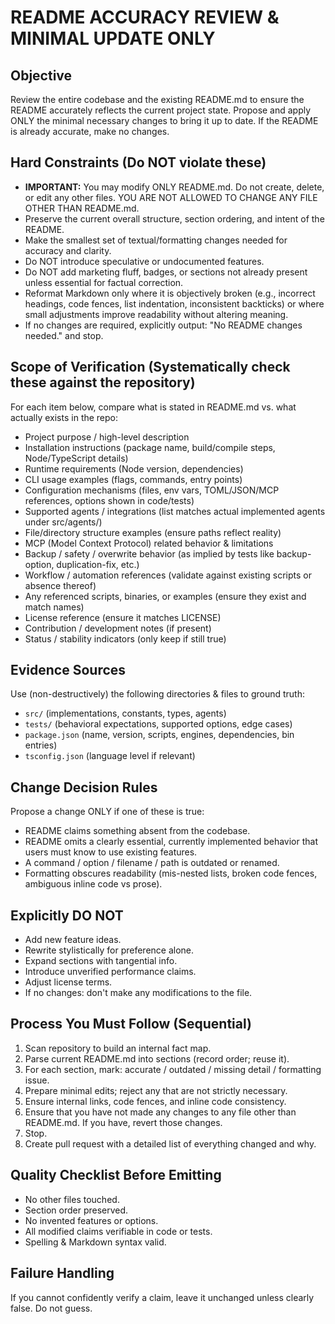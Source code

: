 # README ACCURACY REVIEW & MINIMAL UPDATE ONLY

## Objective

Review the entire codebase and the existing README.md to ensure the README accurately reflects the current project state. Propose and apply ONLY the minimal necessary changes to bring it up to date. If the README is already accurate, make no changes.

## Hard Constraints (Do NOT violate these)

- **IMPORTANT:** You may modify ONLY README.md. Do not create, delete, or edit any other files. YOU ARE NOT ALLOWED TO CHANGE ANY FILE OTHER THAN README.md.
- Preserve the current overall structure, section ordering, and intent of the README.
- Make the smallest set of textual/formatting changes needed for accuracy and clarity.
- Do NOT introduce speculative or undocumented features.
- Do NOT add marketing fluff, badges, or sections not already present unless essential for factual correction.
- Reformat Markdown only where it is objectively broken (e.g., incorrect headings, code fences, list indentation, inconsistent backticks) or where small adjustments improve readability without altering meaning.
- If no changes are required, explicitly output: "No README changes needed." and stop.

## Scope of Verification (Systematically check these against the repository)

For each item below, compare what is stated in README.md vs. what actually exists in the repo:

- Project purpose / high-level description
- Installation instructions (package name, build/compile steps, Node/TypeScript details)
- Runtime requirements (Node version, dependencies)
- CLI usage examples (flags, commands, entry points)
- Configuration mechanisms (files, env vars, TOML/JSON/MCP references, options shown in code/tests)
- Supported agents / integrations (list matches actual implemented agents under src/agents/)
- File/directory structure examples (ensure paths reflect reality)
- MCP (Model Context Protocol) related behavior & limitations
- Backup / safety / overwrite behavior (as implied by tests like backup-option, duplication-fix, etc.)
- Workflow / automation references (validate against existing scripts or absence thereof)
- Any referenced scripts, binaries, or examples (ensure they exist and match names)
- License reference (ensure it matches LICENSE)
- Contribution / development notes (if present)
- Status / stability indicators (only keep if still true)

## Evidence Sources

Use (non-destructively) the following directories & files to ground truth:

- `src/` (implementations, constants, types, agents)
- `tests/` (behavioral expectations, supported options, edge cases)
- `package.json` (name, version, scripts, engines, dependencies, bin entries)
- `tsconfig.json` (language level if relevant)

## Change Decision Rules

Propose a change ONLY if one of these is true:

- README claims something absent from the codebase.
- README omits a clearly essential, currently implemented behavior that users must know to use existing features.
- A command / option / filename / path is outdated or renamed.
- Formatting obscures readability (mis-nested lists, broken code fences, ambiguous inline code vs prose).

## Explicitly DO NOT

- Add new feature ideas.
- Rewrite stylistically for preference alone.
- Expand sections with tangential info.
- Introduce unverified performance claims.
- Adjust license terms.
- If no changes: don't make any modifications to the file.

## Process You Must Follow (Sequential)

1. Scan repository to build an internal fact map.
2. Parse current README.md into sections (record order; reuse it).
3. For each section, mark: accurate / outdated / missing detail / formatting issue.
4. Prepare minimal edits; reject any that are not strictly necessary.
5. Ensure internal links, code fences, and inline code consistency.
6. Ensure that you have not made any changes to any file other than README.md. If you have, revert those changes.
7. Stop.
8. Create pull request with a detailed list of everything changed and why.

## Quality Checklist Before Emitting

- No other files touched.
- Section order preserved.
- No invented features or options.
- All modified claims verifiable in code or tests.
- Spelling & Markdown syntax valid.

## Failure Handling

If you cannot confidently verify a claim, leave it unchanged unless clearly false. Do not guess.